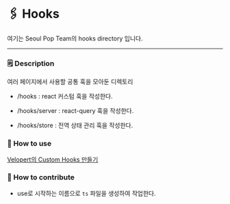 # 🖇 Hooks
여기는 Seoul Pop Team의 hooks directory 입니다.

---

### 🗒️ Description

여러 페이지에서 사용할 공통 훅을 모아둔 디렉토리

- /hooks : react 커스텀 훅을 작성한다.

- /hooks/server : react-query 훅을 작성한다.

- /hooks/store : 전역 상태 관리 훅을 작성한다.

### 🔎 How to use

[Velopert의 Custom Hooks 만들기](https://react.vlpt.us/basic/21-custom-hook.html)

### 🌱 How to contribute

- use로 시작하는 이름으로 `ts` 파일을 생성하여 작업한다.
